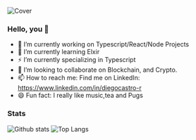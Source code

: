 ![Cover](https://media-exp1.licdn.com/dms/image/C4D16AQHvuFIrigy2jw/profile-displaybackgroundimage-shrink_200_800/0/1618612422695?e=1623888000&v=beta&t=QooaaK2VFgctXYIqhdjZJhOl1YGen7Qd7wVNzXp-ggo)
### Hello, you 👋
- 🔭 I’m currently working on Typescript/React/Node Projects
- 🌱 I’m currently learning Elxir
- ⚡ I’m currently specializing in Typescript
- 👯 I’m looking to collaborate on Blockchain, and Crypto.
- 📫 How to reach me: Find me on LinkedIn: https://www.linkedin.com/in/diegocastro-r
- 😄 Fun fact: I really like music,tea and Pugs

### Stats

![Github stats](https://github-readme-stats.vercel.app/api?username=DiegoCastro-R&show_icons=true&theme=dark)
![Top Langs](https://github-readme-stats.vercel.app/api/top-langs/?username=DiegoCastro-R&layout=compact&theme=dark&repo=nativemarket)
